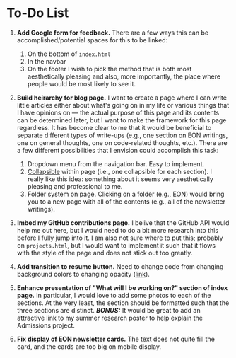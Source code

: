 # To-Do List

1. **Add Google form for feedback.** There are a few ways this can be accomplished/potential spaces for this to be linked:
    1. On the bottom of `index.html`
    2. In the navbar
    3. On the footer
    I wish to pick the method that is both most aesthetically pleasing and also, more importantly, the place where people would be most likely to see it.

2. **Build heirarchy for blog page.** I want to create a page where I can write little articles either about what's going on in my life or various things that I have opinions on — the actual purpose of this page and its contents can be determined later, but I want to make the framework for this page regardless. It has become clear to me that it would be beneficial to separate different types of write-ups (e.g., one section on EON writings, one on general thoughts, one on code-related thoughts, etc.). There are a few different possibilities that I envision could accomplish this task:
    1. Dropdown menu from the navigation bar. Easy to implement.
    2. [Collapsible](https://www.w3schools.com/howto/howto_js_collapsible.asp) within page (i.e., one collapsible for each section). I really like this idea: something about it seems very aesthetically pleasing and professional to me.
    3. Folder system on page. Clicking on a folder (e.g., EON) would bring you to a new page with all of the contents (e.g., all of the newsletter writings).

3. **Imbed my GitHub contributions page.** I belive that the GitHub API would help me out here, but I would need to do a bit more research into this before I fully jump into it. I am also not sure where to put this; probably on `projects.html`, but I would want to implement it such that it flows with the style of the page and does not stick out too greatly. 

4. **Add transition to resume button.** Need to change code from changing background colors to changing opacity ([link](https://www.w3schools.com/howto/howto_css_transition_hover.asp)).

5. **Enhance presentation of "What will I be working on?" section of index page.** In particular, I would love to add some photos to each of the sections. At the very least, the section should be formatted such that the three sections are distinct. ***BONUS:*** It would be great to add an attractive link to my summer research poster to help explain the Admissions project. 

6. **Fix display of EON newsletter cards.** The text does not quite fill the card, and the cards are too big on mobile display. 
